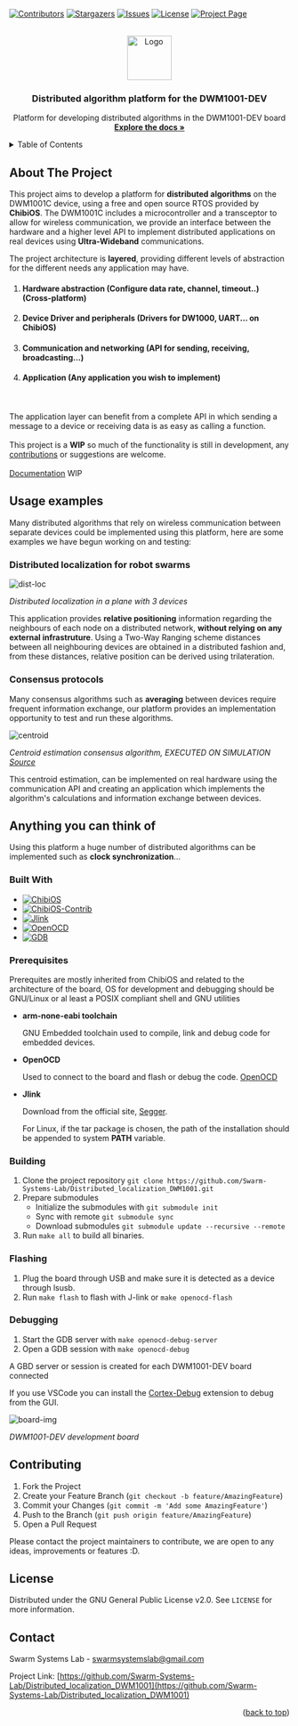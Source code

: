 <a name="readme-top"></a>
<!--
*** Template from https://github.com/othneildrew/Best-README-Template
***
*** LICENSE FROM https://github.com/othneildrew/Best-README-Template:
***
*** MIT License
***
*** Copyright (c) 2021 Othneil Drew
***
*** Permission is hereby granted, free of charge, to any person obtaining a copy
*** of this software and associated documentation files (the "Software"), to deal
*** in the Software without restriction, including without limitation the rights
*** to use, copy, modify, merge, publish, distribute, sublicense, and/or sell
*** copies of the Software, and to permit persons to whom the Software is
*** furnished to do so, subject to the following conditions:
***
*** The above copyright notice and this permission notice shall be included in all
*** copies or substantial portions of the Software.
-->



<!-- PROJECT SHIELDS -->
<!--
*** I'm using markdown "reference style" links for readability.
*** Reference links are enclosed in brackets [ ] instead of parentheses ( ).
*** See the bottom of this document for the declaration of the reference variables
*** for contributors-url, forks-url, etc. This is an optional, concise syntax you may use.
*** https://www.markdownguide.org/basic-syntax/#reference-style-links
-->
[![Contributors][contributors-shield]][contributors-url]
[![Stargazers][stars-shield]][stars-url]
[![Issues][issues-shield]][issues-url]
[![License][license-shield]][license-url]
[![Project Page][project-shield]][project-url]


<!-- PROJECT LOGO -->
<br />
<div align="center">
  <a href="https://github.com/Swarm-Systems-Lab/Distributed_localization_DWM1001">
    <img src="docs/assets/logo_ssl2.png" alt="Logo" width="80" height="80">
  </a>

<h3 align="center">Distributed algorithm platform for the DWM1001-DEV</h3>

  <p align="center">
    Platform for developing distributed algorithms in the DWM1001-DEV board
    <br />
    <a href="https://github.com/Swarm-Systems-Lab/Distributed_localization_DWM1001"><strong>Explore the docs »</strong></a>
    <br />
  </p>
</div>


<!-- TABLE OF CONTENTS -->
<details>
  <summary>Table of Contents</summary>
  <ol>
    <li>
      <a href="#about-the-project">About The Project</a>
      <ul>
	  	<li><a href="#usage-examples">Use cases</a></li>
        <li><a href="#built-with">Built With</a></li>
      </ul>
    </li>
    <li><a href="#prerequisites">Prerequisites</a></li>
    <li><a href="#installation">Installation</a></li>
    <li><a href="#contributing">Contributing</a></li>
    <li><a href="#license">License</a></li>
    <li><a href="#contact">Contact</a></li>
  </ol>
</details>


<!-- ABOUT THE PROJECT -->
## About The Project

This project aims to develop a platform for **distributed algorithms** on the DWM1001C device, using a free and open source RTOS provided by **ChibiOS**. The DWM1001C includes a microcontroller and a transceptor to allow for wireless communication, we provide an interface between the hardware and a higher level API to implement distributed applications on real devices using **Ultra-Wideband** communications.

The project architecture is **layered**, providing different levels of abstraction for the different needs any application may have.

1. #### Hardware abstraction (Configure data rate, channel, timeout..) (Cross-platform)
2. #### Device Driver and peripherals (Drivers for DW1000, UART... on ChibiOS)
3. #### Communication and networking (API for sending, receiving, broadcasting...)
4. #### Application (Any application you wish to implement)
\
\
The application layer can benefit from a complete API in which sending a message to a device or receiving data is as easy as calling a function.
\
\
This project is a **WIP** so much of the functionality is still in development, any [contributions](#contributing) or suggestions are welcome.
\
\
[Documentation](https://github.com/Swarm-Systems-Lab/Distributed_localization_DWM1001/tree/main/docs) WIP

<!-- USAGE EXAMPLES -->
## Usage examples

Many distributed algorithms that rely on wireless communication between separate devices could be implemented using this platform, here are some examples we have begun working on and testing:

### Distributed localization for robot swarms

![dist-loc](docs/assets/dis_loc.gif)

_Distributed localization in a plane with 3 devices_

This application provides **relative positioning** information regarding the neighbours of each node on a distributed network, **without relying on any external infrastruture**. Using a Two-Way Ranging scheme distances between all neighbouring devices are obtained in a distributed fashion and, from these distances, relative position can be derived using trilateration.

### Consensus protocols

Many consensus algorithms such as **averaging** between devices require frequent information exchange, our platform provides an implementation opportunity to test and run these algorithms.

![centroid](docs/assets/centroid1.gif)

_Centroid estimation consensus algorithm, EXECUTED ON SIMULATION [Source](https://github.com/jesusBV20/source_seeking_distr/tree/master)_

This centroid estimation, can be implemented on real hardware using the communication API and creating an application which implements the algorithm's calculations and information exchange between devices.

## Anything you can think of

Using this platform a huge number of distributed algorithms can be implemented such as **clock synchronization**...

### Built With

* [![ChibiOS][ChibiOS]][ChibiOS-url]
* [![ChibiOS-Contrib][Contrib]][ChibiOS-url]
* [![Jlink][Jlink]][Jlink-url]
* [![OpenOCD][OpenOCD]][OpenOCD-url]
* [![GDB][GDB]][GDB-url]

<!-- GETTING STARTED -->
### Prerequisites

Prerequites are mostly inherited from ChibiOS and related to the architecture of the board, OS for development and debugging should be GNU/Linux or al least a POSIX compliant shell and GNU utilities

* **arm-none-eabi toolchain**
  
  GNU Embedded toolchain used to compile, link and debug code for embedded devices.

* **OpenOCD**
  
  Used to connect to the board and flash or debug the code. [OpenOCD](https://openocd.org/)

* **Jlink**
  
  Download from the official site, [Segger](https://www.segger.com/downloads/jlink/).
  
  For Linux, if the tar package is chosen, the path of the installation should be appended to system **PATH** variable.


### Building

1. Clone the project repository ```git clone https://github.com/Swarm-Systems-Lab/Distributed_localization_DWM1001.git```
2. Prepare submodules
	- Initialize the submodules with ```git submodule init```
    - Sync with remote ```git submodule sync```
	- Download submodules ```git submodule update --recursive --remote```
3. Run ```make all``` to build all binaries.

### Flashing

1. Plug the board through USB and make sure it is detected as a device through lsusb.
2. Run ```make flash``` to flash with J-link or ```make openocd-flash```

### Debugging

1. Start the GDB server with ```make openocd-debug-server```
2. Open a GDB session with ```make openocd-debug```

A GBD server or session is created for each DWM1001-DEV board connected

If you use VSCode you can install the [Cortex-Debug](https://github.com/Marus/cortex-debug) extension to debug from the GUI.

![board-img](docs/assets/DWM1001-DEV-163x160.png)

_DWM1001-DEV development board_

<!-- CONTRIBUTING -->
## Contributing

1. Fork the Project
2. Create your Feature Branch (`git checkout -b feature/AmazingFeature`)
3. Commit your Changes (`git commit -m 'Add some AmazingFeature'`)
4. Push to the Branch (`git push origin feature/AmazingFeature`)
5. Open a Pull Request

Please contact the project maintainers to contribute, we are open to any ideas, improvements or features :D.

<!-- LICENSE -->
## License

Distributed under the GNU General Public License v2.0. See `LICENSE` for more information.

<!-- CONTACT -->
## Contact

Swarm Systems Lab - swarmsystemslab@gmail.com

Project Link: [https://github.com/Swarm-Systems-Lab/Distributed_localization_DWM1001](https://github.com/Swarm-Systems-Lab/Distributed_localization_DWM1001)

<p align="right">(<a href="#readme-top">back to top</a>)</p>



<!-- MARKDOWN LINKS & IMAGES -->
<!-- https://www.markdownguide.org/basic-syntax/#reference-style-links -->
[contributors-shield]: https://img.shields.io/github/contributors/Swarm-Systems-Lab/Distributed_localization_DWM1001.svg?style=for-the-badge
[contributors-url]: https://github.com/Swarm-Systems-Lab/Distributed_localization_DWM1001/graphs/contributors
[stars-shield]: https://img.shields.io/github/stars/Swarm-Systems-Lab/Distributed_localization_DWM1001.svg?style=for-the-badge
[stars-url]: https://github.com/Swarm-Systems-Lab/Distributed_localization_DWM1001/stargazers
[issues-shield]: https://img.shields.io/github/issues/Swarm-Systems-Lab/Distributed_localization_DWM1001.svg?style=for-the-badge
[issues-url]: https://github.com/Swarm-Systems-Lab/Distributed_localization_DWM1001/issues
[license-shield]: https://img.shields.io/github/license/Swarm-Systems-Lab/Distributed_localization_DWM1001.svg?style=for-the-badge
[license-url]: https://github.com/Swarm-Systems-Lab/Distributed_localization_DWM1001/blob/master/LICENSE.txt
[project-shield]: https://img.shields.io/badge/Swarm_System_Labs-blue
[project-url]: https://sites.google.com/view/hgdemarina
[ChibiOS]: https://img.shields.io/badge/ChibiOS-blue
[ChibiOS-url]: https://github.com/ChibiOS/ChibiOS/tree/stable_21.11.x
[Contrib]: https://img.shields.io/badge/ChibiOS_Contrib-blue
[Contrib-url]: https://github.com/Swarm-Systems-Lab/ChibiOS-Contrib/tree/chibios-21.11.x
[Jlink]: https://img.shields.io/badge/Jlink-blue
[Jlink-url]: https://www.segger.com/downloads/jlink/
[OpenOCD]: https://img.shields.io/badge/OpenOCD-blue
[OpenOCD-url]: https://openocd.org/
[GDB]: https://img.shields.io/badge/GDB-blue
[GDB-url]: https://www.sourceware.org/gdb/
[Decawave]: https://img.shields.io/badge/DWM1001_Examples-blue
[Decawave-url]: https://github.com/Decawave/dwm1001-examples